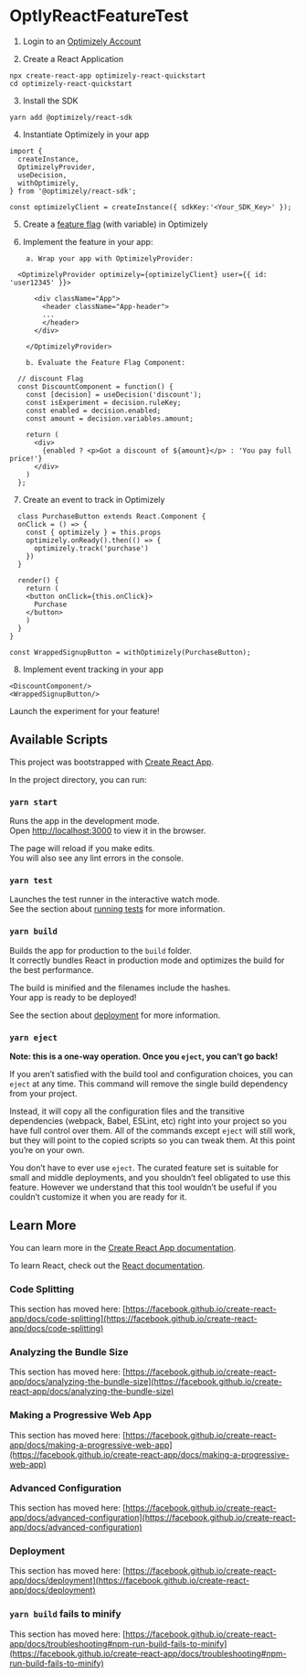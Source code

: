 # OptlyReactFeatureTest

1. Login to an [Optimizely Account](https://app.optimizely.com/signin)

2. Create a React Application
```
npx create-react-app optimizely-react-quickstart
cd optimizely-react-quickstart
```

3. Install the SDK
```
yarn add @optimizely/react-sdk
```

4. Instantiate Optimizely in your app 
```
import {
  createInstance,
  OptimizelyProvider,
  useDecision,
  withOptimizely,
} from '@optimizely/react-sdk';

const optimizelyClient = createInstance({ sdkKey:'<Your_SDK_Key>' });
```
5. Create a [feature flag](https://docs.developers.optimizely.com/full-stack/v4.0/docs/react#section-1-create-the-feature-flag) (with variable) in Optimizely


6. Implement the feature in your app:
```
    a. Wrap your app with OptimizelyProvider:
  
  <OptimizelyProvider optimizely={optimizelyClient} user={{ id: 'user12345' }}>
      
      <div className="App">
        <header className="App-header">
        ...
        </header>
      </div>

    </OptimizelyProvider>
  
    b. Evaluate the Feature Flag Component:
    
  // discount Flag
  const DiscountComponent = function() {
    const [decision] = useDecision('discount');
    const isExperiment = decision.ruleKey;
    const enabled = decision.enabled;
    const amount = decision.variables.amount;

    return (
      <div>
        {enabled ? <p>Got a discount of ${amount}</p> : 'You pay full price!'}
      </div>
    )
  };
  ```
  
7. Create an event to track in Optimizely
  ```
    class PurchaseButton extends React.Component {
    onClick = () => {
      const { optimizely } = this.props
      optimizely.onReady().then(() => {
        optimizely.track('purchase')
      })
    }

    render() {
      return (
      <button onClick={this.onClick}>
        Purchase
      </button>
      )
    }
  }

  const WrappedSignupButton = withOptimizely(PurchaseButton);
  ```
  
8. Implement event tracking in your app
```
<DiscountComponent/>
<WrappedSignupButton/>
```

Launch the experiment for your feature!



## Available Scripts
This project was bootstrapped with [Create React App](https://github.com/facebook/create-react-app).

In the project directory, you can run:

### `yarn start`

Runs the app in the development mode.\
Open [http://localhost:3000](http://localhost:3000) to view it in the browser.

The page will reload if you make edits.\
You will also see any lint errors in the console.

### `yarn test`

Launches the test runner in the interactive watch mode.\
See the section about [running tests](https://facebook.github.io/create-react-app/docs/running-tests) for more information.

### `yarn build`

Builds the app for production to the `build` folder.\
It correctly bundles React in production mode and optimizes the build for the best performance.

The build is minified and the filenames include the hashes.\
Your app is ready to be deployed!

See the section about [deployment](https://facebook.github.io/create-react-app/docs/deployment) for more information.

### `yarn eject`

**Note: this is a one-way operation. Once you `eject`, you can’t go back!**

If you aren’t satisfied with the build tool and configuration choices, you can `eject` at any time. This command will remove the single build dependency from your project.

Instead, it will copy all the configuration files and the transitive dependencies (webpack, Babel, ESLint, etc) right into your project so you have full control over them. All of the commands except `eject` will still work, but they will point to the copied scripts so you can tweak them. At this point you’re on your own.

You don’t have to ever use `eject`. The curated feature set is suitable for small and middle deployments, and you shouldn’t feel obligated to use this feature. However we understand that this tool wouldn’t be useful if you couldn’t customize it when you are ready for it.

## Learn More

You can learn more in the [Create React App documentation](https://facebook.github.io/create-react-app/docs/getting-started).

To learn React, check out the [React documentation](https://reactjs.org/).

### Code Splitting

This section has moved here: [https://facebook.github.io/create-react-app/docs/code-splitting](https://facebook.github.io/create-react-app/docs/code-splitting)

### Analyzing the Bundle Size

This section has moved here: [https://facebook.github.io/create-react-app/docs/analyzing-the-bundle-size](https://facebook.github.io/create-react-app/docs/analyzing-the-bundle-size)

### Making a Progressive Web App

This section has moved here: [https://facebook.github.io/create-react-app/docs/making-a-progressive-web-app](https://facebook.github.io/create-react-app/docs/making-a-progressive-web-app)

### Advanced Configuration

This section has moved here: [https://facebook.github.io/create-react-app/docs/advanced-configuration](https://facebook.github.io/create-react-app/docs/advanced-configuration)

### Deployment

This section has moved here: [https://facebook.github.io/create-react-app/docs/deployment](https://facebook.github.io/create-react-app/docs/deployment)

### `yarn build` fails to minify

This section has moved here: [https://facebook.github.io/create-react-app/docs/troubleshooting#npm-run-build-fails-to-minify](https://facebook.github.io/create-react-app/docs/troubleshooting#npm-run-build-fails-to-minify)
